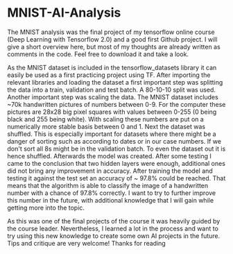 # MNIST-AI-Analysis

The MNIST analysis was the final project of my tensorflow online course (Deep Learning with Tensorflow 2.0) and a good first Github project.
I will give a short overview here, but most of my thoughts are already written as comments in the code. Feel free to download it and take a look.

As the MNIST dataset is included in the tensorflow_datasets library it can easily be used as a first practicing project using TF.
After importing the relevant libraries and loading the dataset a first important step was splitting the data into a train, validation and test batch. A 80-10-10 split was used.
Another important step was scaling the data. The MNIST dataset includes ~70k handwritten pictures of numbers between 0-9. For the computer these pictures are 28x28 big pixel squares with values between 0-255 (0 being black and 255 being white). With scaling these numbers are put on a numerically more stable basis between 0 and 1.
Next the dataset was shuffled. This is especially important for datasets where there might be a danger of sorting such as according to dates or in our case numbers. If we don't sort all 8s might be in the validation batch. To even the dataset out it is hence shuffled.
Afterwards the model was created. After some testing I came to the conclusion that two hidden layers were enough, additional ones did not bring any improvement in accuracy. 
After training the model and testing it against the test set an accuracy of ~ 97.8% could be reached.
That means that the algorithm is able to classify the image of a handwritten number with a chance of 97.8% correctly. I want to try to further improve this number in the future, with additional knowledge that I will gain while getting more into the topic.

As this was one of the final projects of the course it was heavily guided by the course leader. Nevertheless, I learned a lot in the process and want to try using this new knowledge to create some own AI projects in the future. Tips and critique are very welcome! Thanks for reading
